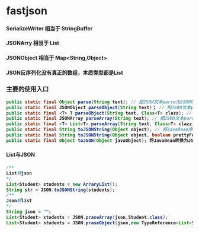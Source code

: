 # fastjson

#### SerializeWriter	相当于	StringBuffer

#### JSONArry	相当于	List<Object>

#### JSONObject	相当于	Map<String,Object>

#### JSON反序列化没有真正的数组，本质类型都是List<Object>

#### 

### 主要的使用入口

```java
public static final Object parse(String text); // 把JSON文本parse为JSONObject或者JSONArray 
public static final JSONObject parseObject(String text)； // 把JSON文本parse成JSONObject    
public static final <T> T parseObject(String text, Class<T> clazz); // 把JSON文本parse为JavaBean 
public static final JSONArray parseArray(String text); // 把JSON文本parse成JSONArray 
public static final <T> List<T> parseArray(String text, Class<T> clazz); //把JSON文本parse成JavaBean集合 
public static final String toJSONString(Object object); // 将JavaBean序列化为JSON文本 
public static final String toJSONString(Object object, boolean prettyFormat); // 将JavaBean序列化为带格式的JSON文本 
public static final Object toJSON(Object javaObject); 将JavaBean转换为JSONObject或者JSONArray。
```



#### List与JSON

```java
/**
List转json
*/
List<Student> students = new ArraryList();
String str = JSON.toJSONString(students);
/**
Json转list
*/
String json = "";
List<Student> students = JSON.praseArray(json,Student.class);
List<Student> students = JSON.praseObject(json,new TypeReference<List<Student>>(){});
```


